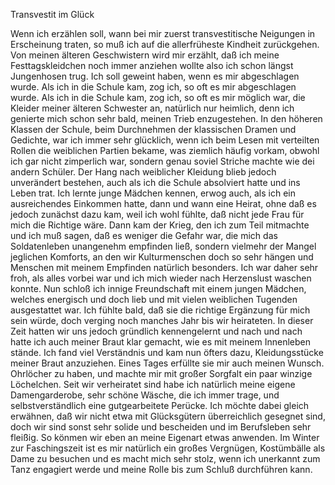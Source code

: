 Transvestit im Glück

Wenn ich erzählen soll, wann bei mir zuerst transvestitische Neigungen in Erscheinung traten, so muß ich auf die allerfrüheste Kindheit zurückgehen. Von meinen älteren Geschwistern wird mir erzählt, daß ich meine Festtagskleidchen noch immer anziehen wollte also ich schon längst Jungenhosen trug. Ich soll geweint haben, wenn es mir abgeschlagen wurde. Als ich in die Schule kam, zog ich, so oft es mir abgeschlagen wurde. Als ich in die Schule kam, zog ich, so oft es mir möglich war, die Kleider meiner älteren Schwester an, natürlich nur heimlich, denn ich genierte mich schon sehr bald, meinen Trieb enzugestehen. In den höheren Klassen der Schule, beim Durchnehmen der klassischen Dramen und Gedichte, war ich immer sehr glücklich, wenn ich beim Lesen mit verteilten Rollen die weiblichen Partien bekame, was ziemlich häufig vorkam, obwohl ich gar nicht zimperlich war, sondern genau soviel Striche machte wie dei andern Schüler. Der Hang nach weiblicher Kleidung blieb jedoch unverändert bestehen, auch als ich die Schule absolviert hatte und ins Leben trat. Ich lernte junge Mädchen kennen, erwog auch, als ich ein ausreichendes Einkommen hatte, dann und wann eine Heirat, ohne daß es jedoch zunächst dazu kam, weil ich wohl fühlte, daß nicht jede Frau für mich die Richtige wäre. Dann kam der Krieg, den ich zum Teil mitmachte und ich muß sagen, daß es weniger die Gefahr war, die mich das Soldatenleben unangenehm empfinden ließ, sondern vielmehr der Mangel jeglichen Komforts, an den wir Kulturmenschen doch so sehr hängen und Menschen mit meinem Empfinden natürlich besonders. Ich war daher sehr froh, als alles vorbei war und ich mich wieder nach Herzenslust waschen konnte. Nun schloß ich innige Freundschaft mit einem jungen Mädchen, welches energisch und doch lieb und mit vielen weiblichen Tugenden ausgestattet war. Ich fühlte bald, daß sie die richtige Ergänzung für mich sein würde, doch verging noch manches Jahr bis wir heirateten. In dieser Zeit hatten wir uns jedoch gründlich kennengelernt und nach und nach hatte ich auch meiner Braut klar gemacht, wie es mit meinem Innenleben stände. Ich fand viel Verständnis und kam nun öfters dazu, Kleidungsstücke meiner Braut anzuziehen. Eines Tages erfüllte sie mir auch meinen Wunsch. Ohrlöcher zu haben, und machte mir mit großer Sorgfalt ein paar winzige Löchelchen. Seit wir verheiratet sind habe ich natürlich meine eigene Damengarderobe, sehr schöne Wäsche, die ich immer trage, und selbstverständlich eine gutgearbeitete Perücke. Ich möchte dabei gleich erwähnen, daß wir nicht etwa mit Glücksgütern überreichlich gesegnet sind, doch wir sind sonst sehr solide und bescheiden und im Berufsleben sehr fleißig. So könmen wir eben an meine Eigenart etwas anwenden. Im Winter zur Faschingszeit ist es mir natürlich ein großes Vergnügen, Kostümbälle als Dame zu besuchen und es macht mich sehr stolz, wenn ich unerkannt zum Tanz engagiert werde und meine Rolle bis zum Schluß durchführen kann.